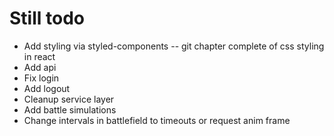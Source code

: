 # Still todo
* Add styling via styled-components -- git chapter complete of css styling in react
* Add api
* Fix login
* Add logout
* Cleanup service layer
* Add battle simulations
* Change intervals in battlefield to timeouts or request anim frame